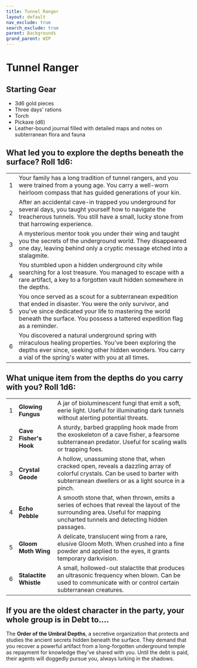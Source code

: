 ```yaml
---
title: Tunnel Ranger
layout: default
nav_exclude: true
search_exclude: true
parent: Backgrounds
grand_parent: WIP
---
```



# Tunnel Ranger

## Starting Gear

- 3d6 gold pieces
- Three days' rations
- Torch
- Pickaxe (d6)
- Leather-bound journal filled with detailed maps and notes on subterranean flora and fauna

## What led you to explore the depths beneath the surface? Roll 1d6:

|      |                                                              |
| ---- | ------------------------------------------------------------ |
| 1    | Your family has a long tradition of tunnel rangers, and you were trained from a young age. You carry a well-worn heirloom compass that has guided generations of your kin. |
| 2    | After an accidental cave-in trapped you underground for several days, you taught yourself how to navigate the treacherous tunnels. You still have a small, lucky stone from that harrowing experience. |
| 3    | A mysterious mentor took you under their wing and taught you the secrets of the underground world. They disappeared one day, leaving behind only a cryptic message etched into a stalagmite. |
| 4    | You stumbled upon a hidden underground city while searching for a lost treasure. You managed to escape with a rare artifact, a key to a forgotten vault hidden somewhere in the depths. |
| 5    | You once served as a scout for a subterranean expedition that ended in disaster. You were the only survivor, and you've since dedicated your life to mastering the world beneath the surface. You possess a tattered expedition flag as a reminder. |
| 6    | You discovered a natural underground spring with miraculous healing properties. You've been exploring the depths ever since, seeking other hidden wonders. You carry a vial of the spring's water with you at all times. |

## What unique item from the depths do you carry with you? Roll 1d6:

|      |                        |                                                              |
| ---- | ---------------------- | ------------------------------------------------------------ |
| 1    | **Glowing Fungus**     | A jar of bioluminescent fungi that emit a soft, eerie light. Useful for illuminating dark tunnels without alerting potential threats. |
| 2    | **Cave Fisher's Hook** | A sturdy, barbed grappling hook made from the exoskeleton of a cave fisher, a fearsome subterranean predator. Useful for scaling walls or trapping foes. |
| 3    | **Crystal Geode**      | A hollow, unassuming stone that, when cracked open, reveals a dazzling array of colorful crystals. Can be used to barter with subterranean dwellers or as a light source in a pinch. |
| 4    | **Echo Pebble**        | A smooth stone that, when thrown, emits a series of echoes that reveal the layout of the surrounding area. Useful for mapping uncharted tunnels and detecting hidden passages. |
| 5    | **Gloom Moth Wing**    | A delicate, translucent wing from a rare, elusive Gloom Moth. When crushed into a fine powder and applied to the eyes, it grants temporary darkvision. |
| 6    | **Stalactite Whistle** | A small, hollowed-out stalactite that produces an ultrasonic frequency when blown. Can be used to communicate with or control certain subterranean creatures. |

## If you are the oldest character in the party, your whole group is in Debt to....

The **Order of the Umbral Depths**, a secretive organization that protects and studies the ancient secrets hidden beneath the surface. They demand that you recover a powerful artifact from a long-forgotten underground temple as repayment for knowledge they've shared with you. Until the debt is paid, their agents will doggedly pursue you, always lurking in the shadows.